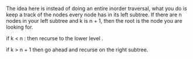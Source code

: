 The idea here is instead of doing an entire inorder traversal, what you do is keep a track of the nodes every node has in its left subtree. 
If there are n nodes in your left subtree and k is n + 1, then the root is the node you are looking for. 

if k < n : then recurse to the lower level . 

if k > n + 1 then go ahead and recurse on the right subtree. 
